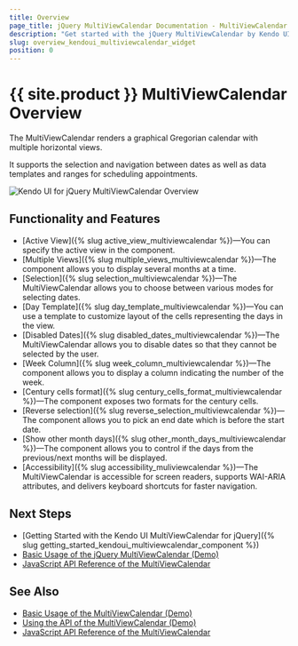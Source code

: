 ```yaml
---
title: Overview
page_title: jQuery MultiViewCalendar Documentation - MultiViewCalendar Overview
description: "Get started with the jQuery MultiViewCalendar by Kendo UI and learn how to initialize the component and use its events."
slug: overview_kendoui_multiviewcalendar_widget
position: 0
---
```


# {{ site.product }} MultiViewCalendar Overview

The MultiViewCalendar renders a graphical Gregorian calendar with multiple horizontal views.

It supports the selection and navigation between dates as well as data templates and ranges for scheduling appointments.

![Kendo UI for jQuery MultiViewCalendar Overview](multiviewcalendar-overview.PNG)

## Functionality and Features

* [Active View]({% slug active_view_multiviewcalendar %})&mdash;You can specify the active view in the component.
* [Multiple Views]({% slug multiple_views_multiviewcalendar %})&mdash;The component allows you to display several months at a time.
* [Selection]({% slug selection_multiviewcalendar %})&mdash;The MultiViewCalendar allows you to choose between various modes for selecting dates.
* [Day Template]({% slug day_template_multiviewcalendar %})&mdash;You can use a template to customize layout of the cells representing the days in the view.
* [Disabled Dates]({% slug disabled_dates_multiviewcalendar %})&mdash;The MultiViewCalendar allows you to disable dates so that they cannot be selected by the user.
* [Week Column]({% slug week_column_multiviewcalendar %})&mdash;The component allows you to display a column indicating the number of the week.
* [Century cells format]({% slug century_cells_format_multiviewcalendar %})&mdash;The component exposes two formats for the century cells.
* [Reverse selection]({% slug reverse_selection_multiviewcalendar %})&mdash;The component allows you to pick an end date which is before the start date.
* [Show other month days]({% slug other_month_days_multiviewcalendar %})&mdash;The component allows you to control if the days from the previous/next months will be displayed.
* [Accessibility]({% slug accessibility_muliviewcalendar %})&mdash;The MultiViewCalendar is accessible for screen readers, supports WAI-ARIA attributes, and delivers keyboard shortcuts for faster navigation.

## Next Steps

* [Getting Started with the Kendo UI MultiViewCalendar for jQuery]({% slug getting_started_kendoui_multiviewcalendar_component %})
* [Basic Usage of the jQuery MultiViewCalendar (Demo)](https://demos.telerik.com/kendo-ui/multiviewcalendar/index)
* [JavaScript API Reference of the MultiViewCalendar](/api/javascript/ui/multiviewcalendar)

## See Also

* [Basic Usage of the MultiViewCalendar (Demo)](https://demos.telerik.com/kendo-ui/multiviewcalendar/index)
* [Using the API of the MultiViewCalendar (Demo)](https://demos.telerik.com/kendo-ui/multiviewcalendar/api)
* [JavaScript API Reference of the MultiViewCalendar](/api/javascript/ui/multiviewcalendar)
